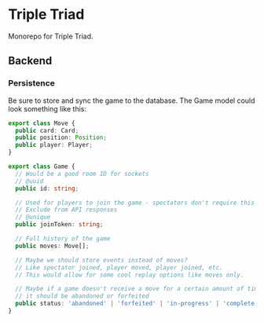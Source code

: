 # Triple Triad

Monorepo for Triple Triad.

## Backend

### Persistence

Be sure to store and sync the game to the database. The Game model could look something like this:

```typescript
export class Move {
  public card: Card;
  public position: Position;
  public player: Player;
}

export class Game {
  // Would be a good room ID for sockets
  // @uuid
  public id: string;

  // Used for players to join the game - spectators don't require this
  // Exclude from API responses
  // @unique
  public joinToken: string;

  // Full history of the game
  public moves: Move[];

  // Maybe we should store events instead of moves?
  // Like spectator joined, player moved, player joined, etc.
  // This would allow for some cool replay options like moves only.

  // Maybe if a game doesn't receive a move for a certain amount of time,
  // it should be abandoned or forfeited
  public status: 'abandoned' | 'forfeited' | 'in-progress' | 'complete';
}
```
